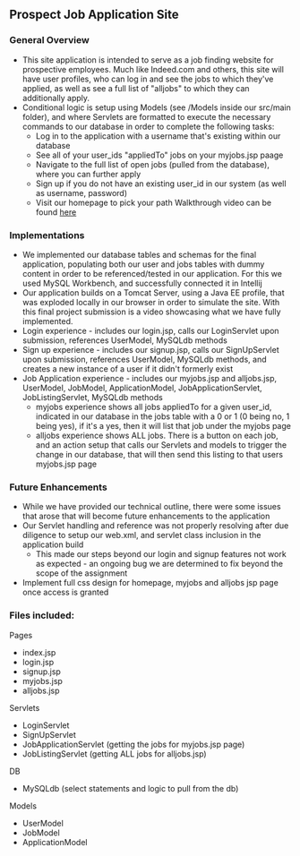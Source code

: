 ## Prospect Job Application Site
### General Overview
- This site application is intended to serve as a job finding website for prospective employees. Much like Indeed.com and others, this site will have user profiles, who can log in and see the jobs to which they've applied, as well as see a full list of "alljobs" to which they can additionally apply.
- Conditional logic is setup using Models (see /Models inside our src/main folder), and where Servlets are formatted to execute the necessary commands to our database in order to complete the following tasks:
  - Log in to the application with a username that's existing within our database
  - See all of your user_ids "appliedTo" jobs on your myjobs.jsp paage
  - Navigate to the full list of open jobs (pulled from the database), where you can further apply
  - Sign up if you do not have an existing user_id in our system (as well as username, password)
  - Visit our homepage to pick your path
Walkthrough video can be found [here](url)

### Implementations
- We implemented our database tables and schemas for the final application, populating both our user and jobs tables with dummy content in order to be referenced/tested in our application. For this we used MySQL Workbench, and successfully connected it in Intellij
- Our application builds on a Tomcat Server, using a Java EE profile, that was exploded locally in our browser in order to simulate the site. With this final project submission is a video showcasing what we have fully implemented.
- Login experience - includes our login.jsp, calls our LoginServlet upon submission, references UserModel, MySQLdb methods
- Sign up experience - includes our signup.jsp, calls our SignUpServlet upon submission, references UserModel, MySQLdb methods, and creates a new instance of a user if it didn't formerly exist
- Job Application experience - includes our myjobs.jsp and alljobs.jsp, UserModel, JobModel, ApplicationModel, JobApplicationServlet, JobListingServlet, MySQLdb methods
  - myjobs experience shows all jobs appliedTo for a given user_id, indicated in our database in the jobs table with a 0 or 1 (0 being no, 1 being yes), if it's a yes, then it will list that job under the myjobs page
  - alljobs experience shows ALL jobs. There is a button on each job, and an action setup that calls our Servlets and models to trigger the change in our database, that will then send this listing to that users myjobs.jsp page


### Future Enhancements 
- While we have provided our technical outline, there were some issues that arose that will become future enhancements to the application
- Our Servlet handling and reference was not properly resolving after due diligence to setup our web.xml, and servlet class inclusion in the application build
  - This made our steps beyond our login and signup features not work as expected - an ongoing bug we are determined to fix beyond the scope of the assignment
- Implement full css design for homepage, myjobs and alljobs jsp page once access is granted


### Files included:
Pages  

- index.jsp
- login.jsp 
- signup.jsp 
- myjobs.jsp
- alljobs.jsp

Servlets 

- LoginServlet 
- SignUpServlet 
- JobApplicationServlet (getting the jobs for myjobs.jsp page) 
- JobListingServlet (getting ALL jobs for alljobs.jsp)

DB 

- MySQLdb (select statements and logic to pull from the db)

Models 

- UserModel 
- JobModel
- ApplicationModel
